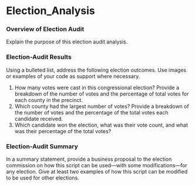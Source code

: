 # Election_Analysis
### Overview of Election Audit
Explain the purpose of this election audit analysis.

### Election-Audit Results
Using a bulleted list, address the following election outcomes. Use images or examples of your code as support where necessary.
1. How many votes were cast in this congressional election?
Provide a breakdown of the number of votes and the percentage of total votes for each county in the precinct.
2. Which county had the largest number of votes?
Provide a breakdown of the number of votes and the percentage of the total votes each candidate received.
3. Which candidate won the election, what was their vote count, and what was their percentage of the total votes?

### Election-Audit Summary
In a summary statement, provide a business proposal to the election commission on how this script can be used—with some modifications—for any election. Give at least two examples of how this script can be modified to be used for other elections.
